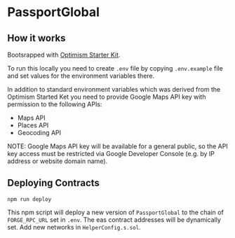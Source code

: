 # PassportGlobal

## How it works

Bootsrapped with [Optimism Starter Kit](https://github.com/ethereum-optimism/optimism-starter).

To run this locally you need to create `.env` file by copying `.env.example` file and set values for the environment variables there.

In addition to standard environment variables which was derived from the Optimism Started Ket you need to provide Google Maps API key with permission to the following APIs:

- Maps API
- Places API
- Geocoding API

NOTE: Google Maps API key will be available for a general public, so the API key access must be restricted via Google Developer Console (e.g. by IP address or website domain name).

## Deploying Contracts

```
npm run deploy
```

This npm script will deploy a new version of `PassportGlobal` to the chain of `FORGE_RPC_URL` set in `.env`. The eas contract addresses will be dynamically set. Add new networks in `HelperConfig.s.sol`.
